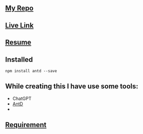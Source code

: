 
## [My Repo](https://github.com/almubin78/Sorted-Url)
## [Live Link](https://sparkly-baklava-5a9000.netlify.app/)
## [Resume](https://docs.google.com/document/d/1yXcBP2iyprWwUhyPl21zm_FmhYwxG-XqrABy051wIJs/edit)
## Installed
```
npm install antd --save
```

## While creating this I have use some tools:
* ChatGPT
* [AntD](https://ant.design/)
* 




## [Requirement](https://github.com/foyzulkarim/mock-interviews-2023/blob/main/01-junior-react-dev.md)

